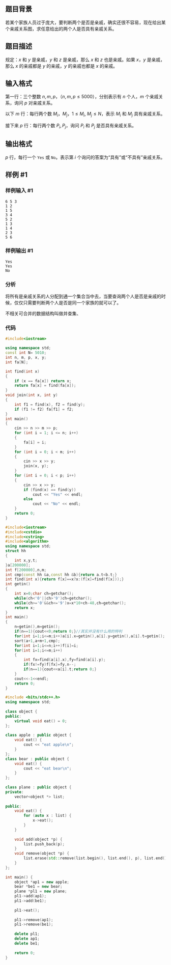 
## 题目背景

若某个家族人员过于庞大，要判断两个是否是亲戚，确实还很不容易，现在给出某个亲戚关系图，求任意给出的两个人是否具有亲戚关系。

## 题目描述

规定：$x$ 和 $y$ 是亲戚，$y$ 和 $z$ 是亲戚，那么 $x$ 和 $z$ 也是亲戚。如果 $x$，$y$ 是亲戚，那么 $x$ 的亲戚都是 $y$ 的亲戚，$y$ 的亲戚也都是 $x$ 的亲戚。

## 输入格式

第一行：三个整数 $n,m,p$，（$n,m,p \le 5000$），分别表示有 $n$ 个人，$m$ 个亲戚关系，询问 $p$ 对亲戚关系。

以下 $m$ 行：每行两个数 $M_i$，$M_j$，$1 \le M_i,~M_j\le N$，表示 $M_i$ 和 $M_j$ 具有亲戚关系。

接下来 $p$ 行：每行两个数 $P_i,P_j$，询问 $P_i$ 和 $P_j$ 是否具有亲戚关系。

## 输出格式

$p$ 行，每行一个 `Yes` 或 `No`。表示第 $i$ 个询问的答案为“具有”或“不具有”亲戚关系。

## 样例 #1

### 样例输入 #1

```
6 5 3
1 2
1 5
3 4
5 2
1 3
1 4
2 3
5 6
```

### 样例输出 #1

```
Yes
Yes
No
```

### 分析
将所有是亲戚关系的人分配到通一个集合当中去，当要查询两个人是否是亲戚的时候，仅仅只需要判断两个人是否是同一个家族的就可以了。

不相关可合并的数据结构叫做并查集、

### 代码
```cpp
#include<iostream>

using namespace std;
const int N= 5010;
int n, m, p, x, y;
int fa[N];

int find(int x)
{
	if (x == fa[x]) return x;
	return fa[x] = find(fa[x]);
}
void join(int x, int y)
{
	int f1 = find(x), f2 = find(y);
	if (f1 != f2) fa[f1] = f2;
}
int main()
{
	cin >> n >> m >> p;
	for (int i = 1; i <= n; i++)
	{
		fa[i] = i;
	}
	for (int i = 0; i < m; i++)
	{
		cin >> x >> y;
		join(x, y);
	}
	for (int i = 0; i < p; i++)
	{
		cin >> x >> y;
		if (find(x) == find(y))
			cout << "Yes" << endl;
		else
			cout << "No" << endl;
	}
	return 0;
}
```

```cpp
#include<iostream>  
#include<cstdio>  
#include<cstring>  
#include<algorithm>  
using namespace std;  
struct hh  
{  
    int x,y,t;  
}a[200000];  
int f[200000],n,m;  
int cmp(const hh &a,const hh &b){return a.t<b.t;}  
int find(int x){return f[x]==x?x:(f[x]=find(f[x]));}  
int getin()  
{  
    int x=0;char ch=getchar();  
    while(ch<'0'||ch>'9')ch=getchar();  
    while(ch>='0'&&ch<='9')x=x*10+ch-48,ch=getchar();  
    return x;  
}  
int main()  
{  
    n=getin(),m=getin();  
    if(n==1){cout<<0;return 0;}//其实并没有什么用的特判  
    for(int i=1;i<=m;i++)a[i].x=getin(),a[i].y=getin(),a[i].t=getin();  
    sort(a+1,a+m+1,cmp);  
    for(int i=1;i<=n;i++)f[i]=i;  
    for(int i=1;i<=m;i++)  
    {  
        int fx=find(a[i].x),fy=find(a[i].y);  
        if(fx!=fy)f[fx]=fy,n--;  
        if(n==1){cout<<a[i].t;return 0;}  
    }  
    cout<<-1<<endl;  
    return 0;  
}
```

```cpp
#include <bits/stdc++.h>  
using namespace std;  
  
class object {  
public:  
    virtual void eat() = 0;  
};  
  
class apple : public object {  
    void eat() {  
        cout << "eat apple\n";  
    }  
};  
class bear : public object {  
    void eat() {  
        cout << "eat bear\n";  
    }  
};  
  
class plane : public object {  
private:  
    vector<object *> list;  
  
public:  
    void eat() {  
        for (auto x : list) {  
            x->eat();  
        }  
    }  
  
    void add(object *p) {  
        list.push_back(p);  
    }  
    void remove(object *p) {  
        list.erase(std::remove(list.begin(), list.end(), p), list.end());  
    }  
};  
  
int main() {  
    object *ap1 = new apple;  
    bear *be1 = new bear;  
    plane *pl1 = new plane;  
    pl1->add(ap1);  
    pl1->add(be1);  
  
    pl1->eat();  
  
    pl1->remove(ap1);  
    pl1->remove(be1);  
  
    delete pl1;  
    delete ap1;  
    delete be1;  
  
    return 0;  
}
```